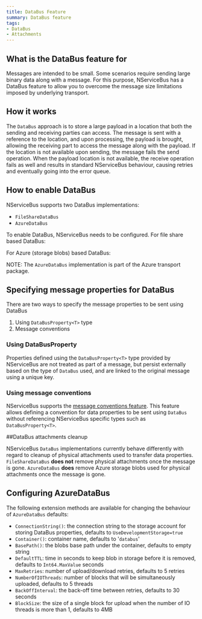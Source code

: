 ```yaml
---
title: DataBus Feature
summary: DataBus feature
tags:
- DataBus
- Attachments
---
```


## What is the DataBus feature for

Messages are intended to be small. Some scenarios require sending large binary data along with a message. For this purpose, NServiceBus has a DataBus feature to allow you to overcome the message size limitations imposed by underlying transport.

## How it works

The `DataBus` approach is to store a large payload in a location that both the sending and receiving parties can access. The message is sent with a reference to the location, and upon processing, the payload is brought, allowing the receiving part to access the message along with the payload. If the location is not available upon sending, the message fails the send operation. When the payload location is not available, the receive operation fails as well and results in standard NServiceBus behaviour, causing retries and eventually going into the error queue.

## How to enable DataBus

NServiceBus supports two DataBus implementations:

* `FileShareDataBus`
* `AzureDataBus`

To enable DataBus, NServiceBus needs to be configured. For file share based DataBus:
<!-- import FileShareDataBus -->

For Azure (storage blobs) based DataBus:
<!-- import AzureDataBus -->

NOTE: The `AzureDataBus` implementation is part of the Azure transport package.

## Specifying message properties for DataBus

There are two ways to specify the message properties to be sent using DataBus
1. Using `DataBusProperty<T>` type
2. Message conventions

### Using DataBusProperty<T>

Properties defined using the `DataBusProperty<T>` type provided by NServiceBus are not treated as part of a message, but persist externally based on the type of `DataBus` used, and are linked to the original message using a unique key. 

<!-- import MessageWithLargePayload -->

### Using message conventions

NServiceBus supports the [message conventions feature](/samples/unobtrusive/sample.md). This feature allows defining a convention for data properties to be sent using `DataBus` without referencing NServiceBus specific types such as `DataBusProperty<T>`.

<!-- import DefineMessageWithLargePayloadUsingConvention -->

<!-- import MessageWithLargePayloadUsingConvention -->

##DataBus attachments cleanup

NServiceBus `DataBus` implementations currently behave differently with regard to cleanup of physical attachments used to transfer data properties. `FileShareDataBus` **does not** remove physical attachments once the message is gone. `AzureDataBus` **does** remove Azure storage blobs used for physical attachments once the message is gone.

## Configuring AzureDataBus

The following extension methods are available for changing the behaviour of `AzureDataBus` defaults:

<!-- import AzureDataBusConfiguration -->

- `ConnectionString()`: the connection string to the storage account for storing DataBus properties, defaults to `UseDevelopmentStorage=true`
- `Container()`: container name, defaults to '`databus`'
- `BasePath()`: the blobs base path under the container, defaults to empty string
- `DefaultTTL`: time in seconds to keep blob in storage before it is removed, defaults to `Int64.MaxValue` seconds
- `MaxRetries`: number of upload/download retries, defaults to 5 retries
- `NumberOfIOThreads`: number of blocks that will be simultaneously uploaded, defaults to 5 threads
- `BackOffInterval`:  the back-off time between retries, defaults to 30 seconds
- `BlockSize`: the size of a single block for upload when the number of IO threads is more than 1, defaults to 4MB
